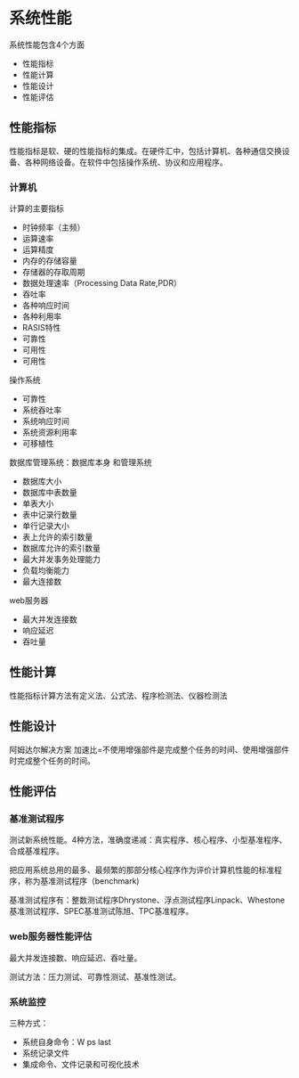 # 系统性能
系统性能包含4个方面
* 性能指标
* 性能计算
* 性能设计
* 性能评估

## 性能指标
性能指标是软、硬的性能指标的集成。在硬件汇中，包括计算机、各种通信交换设备、各种网络设备。在软件中包括操作系统、协议和应用程序。

### 计算机
计算的主要指标
* 时钟频率（主频）
* 运算速率
* 运算精度
* 内存的存储容量
* 存储器的存取周期
* 数据处理速率（Processing Data Rate,PDR）
* 吞吐率
* 各种响应时间
* 各种利用率
* RASIS特性
* 可靠性
* 可用性
* 可用性

操作系统
* 可靠性
* 系统吞吐率
* 系统响应时间
* 系统资源利用率
* 可移植性

数据库管理系统：数据库本身 和管理系统
* 数据库大小
* 数据库中表数量
* 单表大小
* 表中记录行数量
* 单行记录大小
* 表上允许的索引数量
* 数据库允许的索引数量
* 最大并发事务处理能力
* 负载均衡能力
* 最大连接数

web服务器
* 最大并发连接数
* 响应延迟
* 吞吐量

## 性能计算
性能指标计算方法有定义法、公式法、程序检测法、仪器检测法

## 性能设计
阿姆达尔解决方案
加速比=不使用增强部件是完成整个任务的时间、使用增强部件时完成整个任务的时间。

## 性能评估

### 基准测试程序
测试新系统性能。4种方法，准确度递减：真实程序、核心程序、小型基准程序、合成基准程序。

把应用系统总用的最多、最频繁的那部分核心程序作为评价计算机性能的标准程序，称为基准测试程序（benchmark)

基准测试程序有：整数测试程序Dhrystone、浮点测试程序Linpack、Whestone基准测试程序、SPEC基准测试陈旭、TPC基准程序。
### web服务器性能评估
最大并发连接数、响应延迟、吞吐量。

测试方法：压力测试、可靠性测试、基准性测试。

### 系统监控
三种方式：
* 系统自身命令：W ps last 
* 系统记录文件
* 集成命令、文件记录和可视化技术






    

